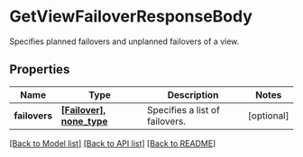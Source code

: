# GetViewFailoverResponseBody

Specifies planned failovers and unplanned failovers of a view.

## Properties
Name | Type | Description | Notes
------------ | ------------- | ------------- | -------------
**failovers** | [**[Failover], none_type**](Failover.md) | Specifies a list of failovers. | [optional] 

[[Back to Model list]](../README.md#documentation-for-models) [[Back to API list]](../README.md#documentation-for-api-endpoints) [[Back to README]](../README.md)


